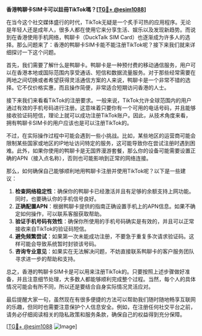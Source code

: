 **香港鸭聊卡SIM卡可以註冊TikTok嗎？[[TG💪+ @esim1088](https://t.me/s/esim1088)]**

在当今这个社交媒体盛行的时代，TikTok无疑是一个炙手可热的应用程序。无论是年轻人还是成年人，很多人都在使用它来分享生活、娱乐以及发现新趋势。而说到在香港使用手机网络，鸭聊卡（DuckTalk SIM Card）也逐渐成为许多人的选择。那么问题来了：香港的鸭聊卡SIM卡能不能注册TikTok呢？接下来我们就来详细探讨一下这个问题。

首先，我们需要了解什么是鸭聊卡。鸭聊卡是一种预付费的移动通信服务，用户可以在香港本地或国际范围内享受通话、短信和数据流量服务。对于那些经常需要在两地之间切换或者希望获得灵活通信方案的人来说，鸭聊卡是一个非常不错的选择。它不仅价格实惠，而且操作简便，非常适合短期访问香港的人士。

接下来我们来看看TikTok的注册要求。一般来说，TikTok允许全球范围内的用户通过有效的手机号码进行注册。这意味着只要你有一个可用的电话号码，并且能够接收验证码短信，理论上就可以成功注册TikTok账户。因此，从技术角度来看，拥有鸭聊卡SIM卡的用户应该也是可以注册TikTok的。

不过，在实际操作过程中可能会遇到一些小挑战。比如，某些地区的运营商可能会限制某些国家或地区的IP地址访问特定的服务，这可能导致你在尝试注册时遇到困难。此外，如果你使用的鸭聊卡是无国界漫游套餐，那么你的设备可能需要设置正确的APN（接入点名称），否则也可能影响到正常的网络连接。

那么，如何确保自己能够顺利地用鸭聊卡注册并使用TikTok呢？以下是一些建议：

1. **检查网络稳定性**：确保你的鸭聊卡已经激活并且有足够的余额支持上网功能。同时，也要确认你的手机信号良好。
2. **正确配置APN**：根据鸭聊卡提供的指南正确设置手机上的APN信息。如果不确定如何操作，可以联系客服获取帮助。
3. **验证手机号码有效性**：确保你所使用的手机号码确实是有效的，并且可以正常接收来自TikTok的验证码短信。
4. **避免频繁尝试**：如果第一次未能成功注册，不要急于重复多次请求验证码。这样可能会导致系统暂时封锁该号码。
5. **咨询专业意见**：如果实在无法解决问题，不妨直接联系鸭聊卡的客户服务团队寻求进一步的帮助和支持。

总之，香港的鸭聊卡SIM卡是可以用来注册TikTok的。只要按照上述步骤做好准备，并且注意细节处理，大多数人都能够顺利完成整个过程。当然，每个人的具体情况可能会有所不同，所以还是要结合自身实际情况灵活应对。

最后提醒大家一句，虽然现在有很多便捷的方法可以帮助我们随时随地畅享互联网的乐趣，但同时也需要注意保护个人信息安全。例如，在注册任何社交平台之前，请务必仔细阅读相关的隐私政策和服务条款，确保自己的权益得到充分保障。

[[TG💪+ @esim1088](https://t.me/s/esim1088) ![Image](https://i.postimg.cc/4NQfJmqS/Snipaste-2025-05-13-00-14-12.png)]